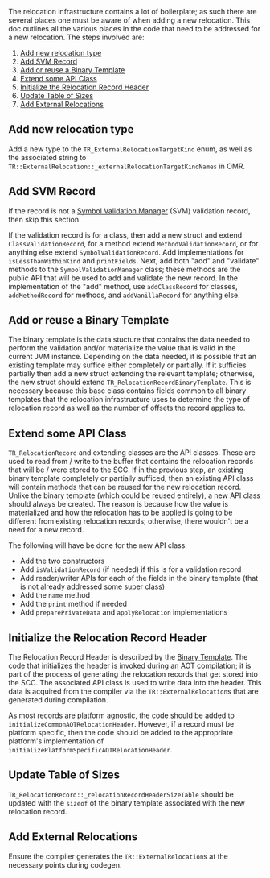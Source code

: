 <!--
Copyright (c) 2021, 2021 IBM Corp. and others

This program and the accompanying materials are made available under
the terms of the Eclipse Public License 2.0 which accompanies this
distribution and is available at https://www.eclipse.org/legal/epl-2.0/
or the Apache License, Version 2.0 which accompanies this distribution and
is available at https://www.apache.org/licenses/LICENSE-2.0.

This Source Code may also be made available under the following
Secondary Licenses when the conditions for such availability set
forth in the Eclipse Public License, v. 2.0 are satisfied: GNU
General Public License, version 2 with the GNU Classpath
Exception [1] and GNU General Public License, version 2 with the
OpenJDK Assembly Exception [2].

[1] https://www.gnu.org/software/classpath/license.html
[2] http://openjdk.java.net/legal/assembly-exception.html

SPDX-License-Identifier: EPL-2.0 OR Apache-2.0 OR GPL-2.0 WITH Classpath-exception-2.0 OR LicenseRef-GPL-2.0 WITH Assembly-exception
-->

The relocation infrastructure contains a lot of boilerplate; as such there
are several places one must be aware of when adding a new relocation.
This doc outlines all the various places in the code that need to be
addressed for a new relocation. The steps involved are:

1. [Add new relocation type](#add-new-relocation-type)
2. [Add SVM Record](#add-svm-record)
3. [Add or reuse a Binary Template](#add-or-reuse-a-binary-template)
4. [Extend some API Class](#extend-some-api-class)
5. [Initialize the Relocation Record Header](#initialize-the-relocation-record-header)
6. [Update Table of Sizes](#update-table-of-sizes)
7. [Add External Relocations](#add-external-relocations)


## Add new relocation type

Add a new type to the `TR_ExternalRelocationTargetKind` enum, as well as the
associated string to `TR::ExternalRelocation::_externalRelocationTargetKindNames`
in OMR.

## Add SVM Record

If the record is not a [Symbol Validation Manager](SymbolValidationManager.md)
(SVM) validation record, then skip this section.

If the validation record is for a class, then add a new struct and extend
`ClassValidationRecord`, for a method extend `MethodValidationRecord`, or
for anything else extend `SymbolValidationRecord`. Add implementations for
`isLessThanWithinKind` and `printFields`. Next, add both "add" and
"validate" methods to the `SymbolValidationManager` class; these methods
are the public API that will be used to add and validate the new record. 
In the implementation of the "add" method, use `addClassRecord` for classes,
`addMethodRecord` for methods, and `addVanillaRecord` for anything else.

## Add or reuse a Binary Template

The binary template is the data stucture that contains the data needed 
to perform the validation and/or materialize the value that is valid in
the current JVM instance. Depending on the data needed, it is possible
that an existing template may suffice either completely or partially.
If it sufficies partially then add a new struct extending the
relevant template; otherwise, the new struct should extend
`TR_RelocationRecordBinaryTemplate`. This is necessary because this base 
class contains fields common to all binary templates that the relocation
infrastructure uses to determine the type of relocation record as well
as the number of offsets the record applies to.

## Extend some API Class

`TR_RelocationRecord` and extending classes are the API classes. These
are used to read from / write to the buffer that contains the
relocation records that will be / were stored to the SCC. If in the previous
step, an existing binary template completely or partially sufficed,
then an existing API class will contain methods that can be reused for
the new relocation record. Unlike the binary template (which could be
reused entirely), a new API class should always be created. The reason
is because how the value is materialized and how the relocation has
to be applied is going to be different from existing relocation records;
otherwise, there wouldn't be a need for a new record.

The following will have be done for the new API class:
* Add the two constructors
* Add `isValidationRecord` (if needed) if this is for a validation record
* Add reader/writer APIs for each of the fields in the binary template (that is not already addressed some super class)
* Add the `name` method
* Add the `print` method if needed
* Add `preparePrivateData` and `applyRelocation` implementations

## Initialize the Relocation Record Header

The Relocation Record Header is described by the 
[Binary Template](#add-or-reuse-a-binary-template). The code that
initializes the header is invoked during an AOT compilation; it is
part of the process of generating the relocation records that get
stored into the SCC. The associated API class is used to write data
into the header. This data is acquired from the compiler via the
`TR::ExternalRelocation`s that are generated during compilation.

As most records are platform agnostic, the code should be added to
`initializeCommonAOTRelocationHeader`. However, if a record must
be platform specific, then the code should be added to the appropriate
platform's implementation of 
`initializePlatformSpecificAOTRelocationHeader`.

## Update Table of Sizes

`TR_RelocationRecord::_relocationRecordHeaderSizeTable`
should be updated with the `sizeof` of the binary template associated
with the new relocation record.

## Add External Relocations

Ensure the compiler generates the `TR::ExternalRelocation`s
at the necessary points during codegen.
